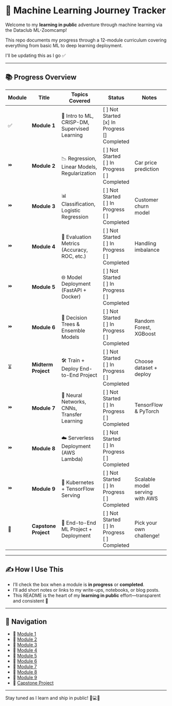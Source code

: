 # 🚀 Machine Learning Journey Tracker

Welcome to my **learning in public** adventure through machine learning via the Dataclub ML-Zoomcamp!

This repo documents my progress through a 12-module curriculum covering everything from basic ML to deep learning deployment.

I'll be updating this as I go ✅

---

## 📚 Progress Overview

| Module | Title | Topics Covered | Status | Notes |
|--------|-------|----------------|--------|-------|
| ✅ | **Module 1** | 🧠 Intro to ML, CRISP-DM, Supervised Learning | [ ] Not Started <br> [x] In Progress <br> [] Completed | |
| ⏩ | **Module 2** | 📉 Regression, Linear Models, Regularization | [ ] Not Started <br> [ ] In Progress <br> [ ] Completed | Car price prediction |
| ⏩ | **Module 3** | 📊 Classification, Logistic Regression | [ ] Not Started <br> [ ] In Progress <br> [ ] Completed | Customer churn model |
| ⏩ | **Module 4** | 🧮 Evaluation Metrics (Accuracy, ROC, etc.) | [ ] Not Started <br> [ ] In Progress <br> [ ] Completed | Handling imbalance |
| ⏩ | **Module 5** | 🌐 Model Deployment (FastAPI + Docker) | [ ] Not Started <br> [ ] In Progress <br> [ ] Completed | |
| ⏩ | **Module 6** | 🌲 Decision Trees & Ensemble Models | [ ] Not Started <br> [ ] In Progress <br> [ ] Completed | Random Forest, XGBoost |
| ⏳ | **Midterm Project** | 🛠️ Train + Deploy End-to-End Project | [ ] Not Started <br> [ ] In Progress <br> [ ] Completed | Choose dataset + deploy |
| ⏩ | **Module 7** | 🧠 Neural Networks, CNNs, Transfer Learning | [ ] Not Started <br> [ ] In Progress <br> [ ] Completed | TensorFlow & PyTorch |
| ⏩ | **Module 8** | ☁️ Serverless Deployment (AWS Lambda) | [ ] Not Started <br> [ ] In Progress <br> [ ] Completed | |
| ⏩ | **Module 9** | 🐳 Kubernetes + TensorFlow Serving | [ ] Not Started <br> [ ] In Progress <br> [ ] Completed | Scalable model serving with AWS |
| 🏁 | **Capstone Project** | 🚀 End-to-End ML Project + Deployment | [ ] Not Started <br> [ ] In Progress <br> [ ] Completed | Pick your own challenge! |

---

## ✍️ How I Use This

- I’ll check the box when a module is **in progress** or **completed**.
- I’ll add short notes or links to my write-ups, notebooks, or blog posts.
- This README is the heart of my **learning in public** effort—transparent and consistent 🚀

---

## 🧭 Navigation

- 📂 [Module 1](01-intro/)
- 📂 [Module 2](02-regression/)
- 📂 [Module 3](03-classification/)
- 📂 [Module 4](04-evaluation/)
- 📂 [Module 5](05-deployment/)
- 📂 [Module 6](06-trees/)
- 📂 [Module 7](07-deep-learning/)
- 📂 [Module 8](08-serverless/)
- 📂 [Module 9](09-kubernetes/)
- 🧪 [Capstone Project](projects/)

---

Stay tuned as I learn and ship in public! 🧠💻📡
